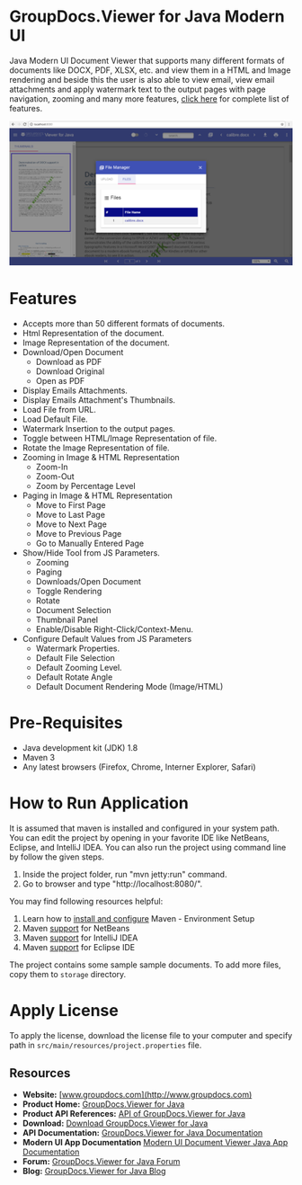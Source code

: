# GroupDocs.Viewer for Java Modern UI

Java Modern UI Document Viewer that supports many different formats of documents like DOCX, PDF, XLSX, etc. and view them in a HTML and Image rendering and beside this the user is also able to view email, view email attachments and apply watermark text to the output pages with page navigation, zooming and many more features, [click here](https://docs.groupdocs.com/display/viewerjava/Introduction+-+GroupDocs.Viewer+for+Java+Modern+UI#Introduction-GroupDocs.ViewerforJavaModernUI-Features) for complete list of features. 

![GroupDocs.Viewer Modern UI](https://github.com/groupdocs-viewer/GroupDocs.Viewer-for-Java-App/blob/master/GroupDocs-Document-Viewer-Java-Screenshot.png)

# Features
+ Accepts more than 50 different formats of documents.
+ Html Representation of the document.
+ Image Representation of the document.
+ Download/Open Document
  * Download as PDF
  * Download Original
  * Open as PDF
+ Display Emails Attachments.
+ Display Emails Attachment's Thumbnails.
+ Load File from URL.
+ Load Default File.
+ Watermark Insertion to the output pages.
+ Toggle between HTML/Image Representation of file.
+ Rotate the Image Representation of file.
+ Zooming in Image & HTML Representation
  * Zoom-In
  * Zoom-Out
  * Zoom by Percentage Level
+ Paging in Image & HTML Representation
  * Move to First Page
  * Move to Last Page
  * Move to Next Page
  * Move to Previous Page
  * Go to Manually Entered Page
+ Show/Hide Tool from JS Parameters.
  * Zooming
  * Paging
  * Downloads/Open Document
  * Toggle Rendering
  * Rotate
  * Document Selection
  * Thumbnail Panel
  * Enable/Disable Right-Click/Context-Menu.
+ Configure Default Values from JS Parameters
  * Watermark Properties.
  * Default File Selection
  * Default Zooming Level.
  * Default Rotate Angle
  * Default Document Rendering Mode (Image/HTML)
  
# Pre-Requisites

* Java development kit (JDK) 1.8
* Maven 3
* Any latest browsers (Firefox, Chrome, Interner Explorer, Safari)

# How to Run Application

It is assumed that maven is installed and configured in your system path. You can edit the project by opening in your favorite IDE like NetBeans, Eclipse, and IntelliJ IDEA. You can also run the project using command line by follow the given steps.

1. Inside the project folder, run "mvn jetty:run" command.
1. Go to browser and type "http://localhost:8080/".

You may find following resources helpful:

1. Learn how to <a href="http://www.tutorialspoint.com/maven/maven_environment_setup.htm">install and configure</a> Maven - Environment Setup
1. Maven <a href="http://www.tutorialspoint.com/maven/maven_netbeans.htm">support</a> for NetBeans
1. Maven <a href="http://www.tutorialspoint.com/maven/maven_intellij_idea.htm">support</a> for IntelliJ IDEA
1. Maven <a href="http://www.tutorialspoint.com/maven/maven_eclispe_ide.htm">support</a> for Eclipse IDE

The project contains some sample sample documents. To add more files, copy them to `storage` directory.

# Apply License

To apply the license, download the license file to your computer and specify path in `src/main/resources/project.properties` file.

## Resources

+ **Website:** [www.groupdocs.com](http://www.groupdocs.com)
+ **Product Home:** [GroupDocs.Viewer for Java](https://products.groupdocs.com/viewer/java)
+ **Product API References:** [API of GroupDocs.Viewer for Java](https://apireference.groupdocs.com/java/viewer)
+ **Download:** [Download GroupDocs.Viewer for Java](http://downloads.groupdocs.com/viewer/java)
+ **API Documentation:** [GroupDocs.Viewer for Java Documentation](https://docs.groupdocs.com/display/viewerjava/Home)
+ **Modern UI App Documentation** [Modern UI Document Viewer Java App Documentation](https://docs.groupdocs.com/display/viewerjava/GroupDocs.Viewer+for+Java+-+Modern+UI)
+ **Forum:** [GroupDocs.Viewer for Java Forum](https://forum.groupdocs.com/c/viewer)
+ **Blog:** [GroupDocs.Viewer for Java Blog](https://blog.groupdocs.com/category/groupdocs-viewer-product-family/)
